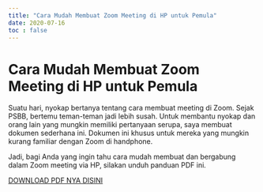 ```yaml
---
title: "Cara Mudah Membuat Zoom Meeting di HP untuk Pemula"
date: 2020-07-16
toc : false
---
```



Cara Mudah Membuat Zoom Meeting di HP untuk Pemula
==============================

Suatu hari, nyokap bertanya tentang cara membuat meeting di Zoom. Sejak PSBB, bertemu teman-teman jadi lebih susah. Untuk membantu nyokap dan orang lain yang mungkin memiliki pertanyaan serupa, saya membuat dokumen sederhana ini. Dokumen ini khusus untuk mereka yang mungkin kurang familiar dengan Zoom di handphone.

Jadi, bagi Anda yang ingin tahu cara mudah membuat dan bergabung dalam Zoom meeting via HP, silakan unduh panduan PDF ini.

[DOWNLOAD PDF NYA DISINI](https://drive.google.com/file/d/1c0swMLz8kNZMZ96vWAAIdtEkmc8ZYoe-/view?usp=sharing)